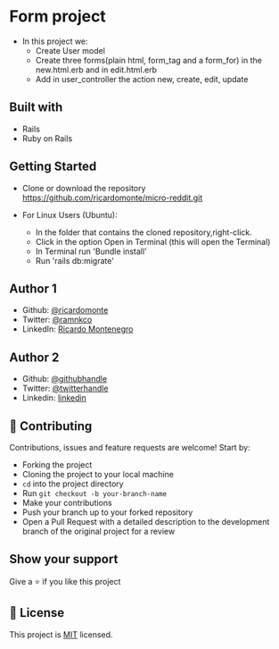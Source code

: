 
# Form project

- In this project we:
  - Create User model
  - Create three forms(plain html, form_tag and a form_for) in the new.html.erb and in edit.html.erb
  - Add in user_controller the action new, create, edit, update
 

## Built with

- Rails
- Ruby on Rails


## Getting Started

- Clone or download the repository https://github.com/ricardomonte/micro-reddit.git

- For Linux Users (Ubuntu):
    - In the folder that contains the cloned repository,right-click.
    - Click in the option Open in Terminal (this will open the Terminal)
    - In Terminal run 'Bundle install'
    - Run 'rails db:migrate'


## Author 1

- Github: [@ricardomonte](https://github.com/ricardomonte)
- Twitter: [@ramnkco](https://twitter.com/ramnkco)
- LinkedIn: [Ricardo Montenegro](https://www.linkedin.com/in/ricardo-antonio-montenegro-nu%C3%B1ez-87a74944/)

## Author 2

- Github: [@githubhandle](https://github.com/Kingobaino1)
- Twitter: [@twitterhandle](https://twitter.com/ibehkingso)
- Linkedin: [linkedin](https://www.linkedin.com/in/ibeh-kingsley-obinna-568596177) 

## 🤝 Contributing

Contributions, issues and feature requests are welcome! Start by:

- Forking the project
- Cloning the project to your local machine
- `cd` into the project directory
- Run `git checkout -b your-branch-name`
- Make your contributions
- Push your branch up to your forked repository
- Open a Pull Request with a detailed description to the development branch of the original project for a review

## Show your support

Give a ⭐️ if you like this project

##  :memo: License

This project is [MIT](LICENSE) licensed.

